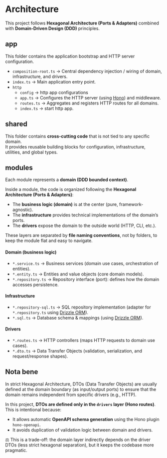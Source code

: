 # Architecture

This project follows **Hexagonal Architecture (Ports & Adapters)** combined with **Domain-Driven Design (DDD)** principles.

## app

This folder contains the application bootstrap and HTTP server configuration.

- `composition-root.ts` → Central dependency injection / wiring of domain, infrastructure, and drivers.
- `index.ts` → Main application entry point.
- `http`
    - `config` → http app configurations
    - `app.ts` → Configures the HTTP server (using [Hono](https://hono.dev)) and middleware.
    - `routes.ts` → Aggregates and registers HTTP routes for all domains.
    - `index.ts` → start http app.

## shared

This folder contains **cross-cutting code** that is not tied to any specific domain.  
It provides reusable building blocks for configuration, infrastructure, utilities, and global types.

## modules

Each module represents a **domain (DDD bounded context)**.  

Inside a module, the code is organized following the **Hexagonal Architecture (Ports & Adapters)**:  
- The **business logic (domain)** is at the center (pure, framework-agnostic).  
- The **infrastructure** provides technical implementations of the domain’s ports.  
- The **drivers** expose the domain to the outside world (HTTP, CLI, etc.).  

These layers are separated by **file naming conventions**, not by folders, to keep the module flat and easy to navigate.

#### Domain (business logic)
- `*.service.ts` → Business services (domain use cases, orchestration of entities).
- `*.entity.ts` → Entities and value objects (core domain models).
- `*.repository.ts` → Repository interface (port): defines how the domain accesses persistence.

#### Infrastructure
- `*.repository-sql.ts` → SQL repository implementation (adapter for `*.repository.ts` using [Drizzle ORM](https://orm.drizzle.team/)).
- `*.sql.ts` → Database schema & mappings (using [Drizzle ORM](https://orm.drizzle.team/)).

#### Drivers
- `*.routes.ts` → HTTP controllers (maps HTTP requests to domain use cases).
- `*.dto.ts` → Data Transfer Objects (validation, serialization, and request/response shapes).


## Nota bene

In strict Hexagonal Architecture, DTOs (Data Transfer Objects) are usually defined at the domain boundary (as input/output ports) to ensure that the domain remains independent from specific drivers (e.g., HTTP).  

In this project, **DTOs are defined only in the `drivers` layer (Hono routes)**.  
This is intentional because:  
- It allows automatic **OpenAPI schema generation** using the Hono plugin `hono-openapi`.  
- It avoids duplication of validation logic between domain and drivers.  

⚖️ This is a trade-off: the domain layer indirectly depends on the driver DTOs (less strict hexagonal separation), but it keeps the codebase more pragmatic.